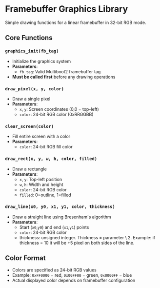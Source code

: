 # Framebuffer Graphics Library

Simple drawing functions for a linear framebuffer in 32-bit RGB mode.

## Core Functions

### `graphics_init(fb_tag)`

- Initialize the graphics system
- **Parameters**:
  - `fb_tag`: Valid Multiboot2 framebuffer tag
- **Must be called first** before any drawing operations

### `draw_pixel(x, y, color)`

- Draw a single pixel
- **Parameters**:
  - `x`, `y`: Screen coordinates (0,0 = top-left)
  - `color`: 24-bit RGB color (0xRRGGBB)

### `clear_screen(color)`

- Fill entire screen with a color
- **Parameters**:
  - `color`: 24-bit RGB fill color

### `draw_rect(x, y, w, h, color, filled)`

- Draw a rectangle
- **Parameters**:
  - `x`, `y`: Top-left position
  - `w`, `h`: Width and height
  - `color`: 24-bit RGB color
  - `filled`: 0=outline, 1=filled

### `draw_line(x0, y0, x1, y1, color, thickness)`

- Draw a straight line using Bresenham's algorithm
- **Parameters**:
  - Start (`x0`,`y0`) and end (`x1`,`y1`) points
  - `color`: 24-bit RGB color
  - thickness: unsigned integer. Thickness = parameter \ 2. Example: if thickness = 10 it will be +5 pixel on both sides of the line.

## Color Format

- Colors are specified as 24-bit RGB values
- Example: `0xFF0000` = red, `0x00FF00` = green, `0x0000FF` = blue
- Actual displayed color depends on framebuffer configuration
